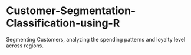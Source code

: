 # Customer-Segmentation-Classification-using-R
Segmenting Customers, analyzing the spending patterns and loyalty level across regions.

